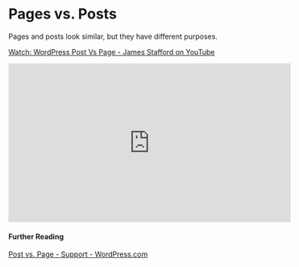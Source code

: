 # Pages vs. Posts

Pages and posts look similar, but they have different purposes.

[Watch: WordPress Post Vs Page - James Stafford on YouTube](https://www.youtube.com/watch?v=kN3d69Nii-Y)

<iframe width="560" height="315" src="https://www.youtube.com/embed/kN3d69Nii-Y" frameborder="0" allow="accelerometer; autoplay; encrypted-media; gyroscope; picture-in-picture" allowfullscreen></iframe>

#### Further Reading
[Post vs. Page - Support - WordPress.com](https://en.support.wordpress.com/post-vs-page/)
